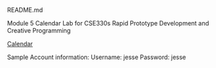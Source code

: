 README.md

Module 5 Calendar Lab for CSE330s Rapid Prototype Development and Creative Programming

[Calendar](https://jessehuang.me/calendar)

Sample Account information: Username: jesse Password: jesse
